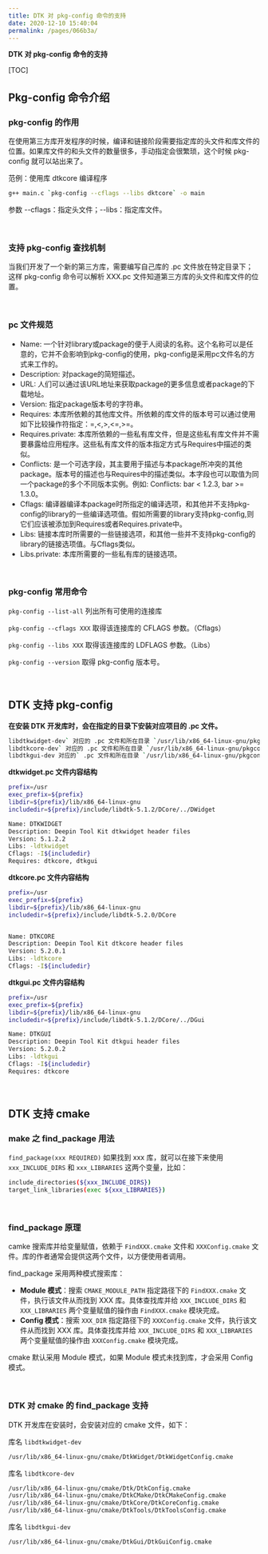 ```yaml
---
title: DTK 对 pkg-config 命令的支持
date: 2020-12-10 15:40:04
permalink: /pages/066b3a/
---
```

**DTK 对 pkg-config 命令的支持**

[TOC]

## Pkg-config 命令介绍

### pkg-config 的作用

在使用第三方库开发程序的时候，编译和链接阶段需要指定库的头文件和库文件的位置。如果库文件的和头文件的数量很多，手动指定会很繁琐，这个时候 pkg-config 就可以站出来了。

范例：使用库  dtkcore 编译程序

```bash
g++ main.c `pkg-config --cflags --libs dktcore` -o main
```

参数   --cflags：指定头文件；--libs：指定库文件。

<br>

### 支持 pkg-config 查找机制

当我们开发了一个新的第三方库，需要编写自己库的 .pc 文件放在特定目录下；这样 pkg-config 命令可以解析 XXX.pc 文件知道第三方库的头文件和库文件的位置。

<br>

### pc 文件规范

- Name: 一个针对library或package的便于人阅读的名称。这个名称可以是任意的，它并不会影响到pkg-config的使用，pkg-config是采用pc文件名的方式来工作的。
- Description: 对package的简短描述。
- URL: 人们可以通过该URL地址来获取package的更多信息或者package的下载地址。
- Version: 指定package版本号的字符串。
- Requires: 本库所依赖的其他库文件。所依赖的库文件的版本号可以通过使用如下比较操作符指定：=,<,>,<=,>=。
- Requires.private: 本库所依赖的一些私有库文件，但是这些私有库文件并不需要暴露给应用程序。这些私有库文件的版本指定方式与Requires中描述的类似。
- Conflicts: 是一个可选字段，其主要用于描述与本package所冲突的其他package。版本号的描述也与Requires中的描述类似。本字段也可以取值为同一个package的多个不同版本实例。例如: Conflicts: bar < 1.2.3, bar >= 1.3.0。
- Cflags: 编译器编译本package时所指定的编译选项，和其他并不支持pkg-config的library的一些编译选项值。假如所需要的library支持pkg-config,则它们应该被添加到Requires或者Requires.private中。
- Libs: 链接本库时所需要的一些链接选项，和其他一些并不支持pkg-config的library的链接选项值。与Cflags类似。
- Libs.private: 本库所需要的一些私有库的链接选项。

<br>

### pkg-config 常用命令

`pkg-config --list-all` 列出所有可使用的连接库

`pkg-config --cflags XXX` 取得该连接库的 CFLAGS 参数。（Cflags）

`pkg-config --libs XXX` 取得该连接库的 LDFLAGS 参数。（Libs）

`pkg-config --version` 取得 pkg-config 版本号。

<br>

## DTK 支持 pkg-config

**在安装 DTK 开发库时，会在指定的目录下安装对应项目的 .pc 文件。**

```bash
libdtkwidget-dev` 对应的 .pc 文件和所在目录 `/usr/lib/x86_64-linux-gnu/pkgconfig/dtkwidget.pc
libdtkcore-dev` 对应的 .pc 文件和所在目录 `/usr/lib/x86_64-linux-gnu/pkgconfig/dtkcore.pc
libdtkgui-dev 对应的` .pc 文件和所在目录 `/usr/lib/x86_64-linux-gnu/pkgconfig/dtkgui.pc
```

**dtkwidget.pc 文件内容结构**

```bash
prefix=/usr
exec_prefix=${prefix}
libdir=${prefix}/lib/x86_64-linux-gnu
includedir=${prefix}/include/libdtk-5.1.2/DCore/../DWidget

Name: DTKWIDGET
Description: Deepin Tool Kit dtkwidget header files
Version: 5.1.2.2
Libs: -ldtkwidget 
Cflags: -I${includedir}
Requires: dtkcore, dtkgui
```

**dtkcore.pc 文件内容结构**

```bash
prefix=/usr
exec_prefix=${prefix}
libdir=${prefix}/lib/x86_64-linux-gnu
includedir=${prefix}/include/libdtk-5.2.0/DCore


Name: DTKCORE
Description: Deepin Tool Kit dtkcore header files
Version: 5.2.0.1
Libs: -ldtkcore 
Cflags: -I${includedir}
```

**dtkgui.pc 文件内容结构**

```bash
prefix=/usr
exec_prefix=${prefix}
libdir=${prefix}/lib/x86_64-linux-gnu
includedir=${prefix}/include/libdtk-5.1.2/DCore/../DGui

Name: DTKGUI
Description: Deepin Tool Kit dtkgui header files
Version: 5.2.0.2
Libs: -ldtkgui 
Cflags: -I${includedir}
Requires: dtkcore
```

<br>

## DTK 支持 cmake

### make 之 find_package 用法

`find_package(xxx REQUIRED)` 如果找到 xxx 库，就可以在接下来使用  `xxx_INCLUDE_DIRS` 和 `xxx_LIBRARIES` 这两个变量，比如：

```bash
include_directories(${xxx_INCLUDE_DIRS})
target_link_libraries(exec ${xxx_LIBRARIES})
```

<br>

### find_package 原理

camke 搜索库并给变量赋值，依赖于 `FindXXX.cmake` 文件和 `XXXConfig.cmake` 文件。库的作者通常会提供这两个文件，以方便使用者调用。

find_package 采用两种模式搜索库：

- **Module 模式**：搜索 `CMAKE_MODULE_PATH` 指定路径下的 `FindXXX.cmake` 文件，执行该文件从而找到 XXX 库。具体查找库并给 `XXX_INCLUDE_DIRS` 和 `XXX_LIBRARIES` 两个变量赋值的操作由 `FindXXX.cmake` 模块完成。
- **Config 模式**：搜索  `XXX_DIR` 指定路径下的 `XXXConfig.cmake` 文件，执行该文件从而找到 XXX 库。具体查找库并给 `XXX_INCLUDE_DIRS` 和 `XXX_LIBRARIES` 两个变量赋值的操作由 `XXXConfig.cmake` 模块完成。

cmake 默认采用 Module 模式，如果 Module 模式未找到库，才会采用 Config 模式。

<br>

### DTK 对 cmake 的 find_package 支持

DTK 开发库在安装时，会安装对应的 cmake 文件，如下：

库名 `libdtkwidget-dev`

```bash
/usr/lib/x86_64-linux-gnu/cmake/DtkWidget/DtkWidgetConfig.cmake
```

库名 `libdtkcore-dev`

```bash
/usr/lib/x86_64-linux-gnu/cmake/Dtk/DtkConfig.cmake
/usr/lib/x86_64-linux-gnu/cmake/DtkCMake/DtkCMakeConfig.cmake
/usr/lib/x86_64-linux-gnu/cmake/DtkCore/DtkCoreConfig.cmake
/usr/lib/x86_64-linux-gnu/cmake/DtkTools/DtkToolsConfig.cmake
```

库名 `libdtkgui-dev`

```bash
/usr/lib/x86_64-linux-gnu/cmake/DtkGui/DtkGuiConfig.cmake
```
